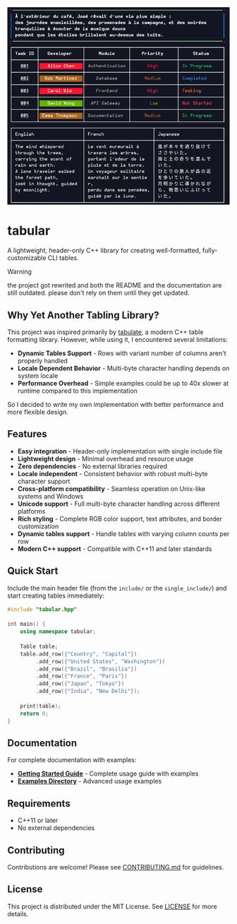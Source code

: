 <div align="center">
  <img src="img/examples.png"/>
</div>

# tabular
A lightweight, header-only C++ library for creating well-formatted, fully-customizable CLI tables.

> [!WARNING]
> the project got rewrited and both the README and the documentation are still outdated.
> please don't rely on them until they get updated.

## Why Yet Another Tabling Library?
This project was inspired primarily by [tabulate](https://github.com/p-ranav/tabulate), a modern C++ table formatting library. However, while using it, I encountered several limitations:

- **Dynamic Tables Support** - Rows with variant number of columns aren't properly handled
- **Locale Dependent Behavior** - Multi-byte character handling depends on system locale
- **Performance Overhead** - Simple examples could be up to 40x slower at runtime compared to this implementation

So I decided to write my own implementation with better performance and more flexible design.

## Features
- **Easy integration** - Header-only implementation with single include file
- **Lightweight design** - Minimal overhead and resource usage
- **Zero dependencies** - No external libraries required
- **Locale independent** - Consistent behavior with robust multi-byte character support
- **Cross-platform compatibility** - Seamless operation on Unix-like systems and Windows
- **Unicode support** - Full multi-byte character handling across different platforms
- **Rich styling** - Complete RGB color support, text attributes, and border customization
- **Dynamic tables support** - Handle tables with varying column counts per row
- **Modern C++ support** - Compatible with C++11 and later standards

## Quick Start
Include the main header file (from the `include/` or the `single_include/`) and start creating tables immediately:

```cpp
#include "tabular.hpp"

int main() {
    using namespace tabular;
    
    Table table;
    table.add_row({"Country", "Capital"})
         .add_row({"United States", "Washington"})
         .add_row({"Brazil", "Brasilia"})
         .add_row({"France", "Paris"})
         .add_row({"Japan", "Tokyo"})
         .add_row({"India", "New Delhi"});
    
    print(table);
    return 0;
}
```

## Documentation
For complete documentation with examples:
- **[Getting Started Guide](./docs/getting-started.md)** - Complete usage guide with examples
- **[Examples Directory](./examples/source/)** - Advanced usage examples

## Requirements
- C++11 or later
- No external dependencies

## Contributing
Contributions are welcome! Please see [CONTRIBUTING.md](./CONTRIBUTING.md) for guidelines.

## License
This project is distributed under the MIT License. See [LICENSE](./LICENSE) for more details.
